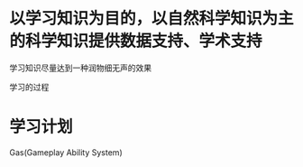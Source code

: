 # 以学习知识为目的，以自然科学知识为主的科学知识提供数据支持、学术支持

学习知识尽量达到一种润物细无声的效果


学习的过程

# 学习计划

Gas(Gameplay Ability System)




